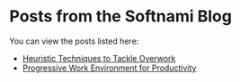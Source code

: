 # Posts from the Softnami Blog

You can view the posts listed here:

 - <a href="https://github.com/softnami/blog-posts/blob/main/posts/heuristic-techniques-to-tackle-overwork.md" target="_blank">Heuristic Techniques to Tackle Overwork</a>
 - <a href="https://github.com/softnami/blog-posts/blob/main/posts/progressive-work-environment-for-productivity.md" target="_blank">Progressive Work Environment for Productivity</a>
